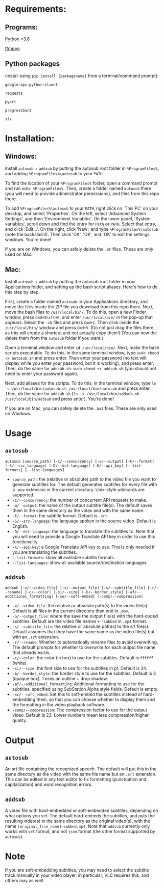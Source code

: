 # Requirements:
## Programs:
[Python &#x2265;3.6](https://python.org)

[ffmpeg](https://ffmpeg.org)

## Python packages
(install using `pip install [packagename]` from a terminal/command prompt):

`google-api-python-client`

`requests`

`pysrt`

`progressbar2`

`six`

# Installation:
## Windows:
Install `autosub` + `addsub` by putting the autosub root folder in `%ProgramFiles%`, and adding `%ProgramFiles%\autosub` to your `PATH`.

To find the location of your `%ProgramFiles%` folder, open a command prompt and run `echo %ProgramFiles%`. Then, create a folder named `autosub` there (you will need to provide administrator permissions), and files from this repo there.

To add `%ProgramFiles%\autosub` to your `PATH`, right click on 'This PC' on your desktop, and select 'Properties'. On the left, select 'Advanced System Settings', and then 'Environment Variables'. On the lower panel, 'System variables', scroll down and find the entry for `Path` or `PATH`. Select that entry, and click 'Edit...'. On the right, click 'New', and type `%ProgramFiles%\autosub` (note the backslash!). Then click 'OK', 'OK', and 'OK' to exit the settings windows. You're done!

If you are on Windows, you can safely delete the `.sh` files. These are only used on Mac.

## Mac:
Install `autosub` + `addsub` by putting the autosub root folder in your Applications folder, and setting up the bash script aliases. Here's how to do this step by step.

First, create a folder named `autosub` in your Applications directory, and move the files inside the ZIP file you download from this repo there. Next, move the bash files to `/usr/local/bin/`. To do this, open a new Finder window, press `Cmd+Shift+G`, and enter `/usr/local/bin/` in the pop-up that appears. Select the `.sh` files and press `Cmd+C`. Then click inside the `/usr/local/bin/` window and press `Cmd+V`. (Do not just drag the files there, as this will create a shortcut and not actually copy them!) (You can now the delete them from the `autosub` folder if you want.)

Open a terminal window and enter `cd /usr/local/bin/`. Next, make the bash scripts executable. To do this, in the same terminal window, type `sudo chmod +x autosub.sh` and press enter. Then enter your password (no text will display while you enter your password, but it is working), and press enter. Then, do the same for `addsub.sh`: `sudo chmod +x addsub.sh` (you should not need to enter your password again).

Next, add aliases for the scripts. To do this, in the terminal window, type `ln -s /usr/local/bin/autosub.sh /usr/local/bin/autosub` and press enter. Then, do the same for `addsub.sh` (`ln -s /usr/local/bin/addsub.sh /usr/local/bin/addsub` and press enter). You're done!

If you are on Mac, you can safely delete the `.bat` files. These are only used on Windows.

# Usage
## `autosub`
`autosub [source_path] [-C/--concurrency] [-o/--output] [-F/--format] [-S/--src_language] [-D/--dst-language] [-K/--api_key] [--list-formats] [--list-languages]`

- `source_path`: the (relative or absolute) path to the video file you want to generate subtitles for. The default generates subtitles for every file with a `.mov` extension in the current directory. Unix-style wildcards are supported.
- `-C/--concurrency`: the number of concurrent API requests to make.
- `-o/--output`: the name of the output subtitle file(s). The default saves them in the same directory as the video and with the same name.
- `-F/--format`: the subtitle format. Default is `.srt`.
- `-S/--src-language`: the language spoken in the source video. Default is English.
- `-D/--dst-language`: the language to translate the subtitles to. Note that you will need to provide a Google Translate API key in order to use this functionality.
- `-K/--api-key`: a Google Translate API key to use. This is only needed if you are translating the subtitles.
- `--list-formats`: show all available subtitle formats.
- `--list-languages`: show all available source/destination languages.

## `addsub`
`addsub [-v/--video_file] [-o/--output_file] [-s/--subtitle_file] [-r/--rename] [-c/--color] [-si/--size] [-b/--border_style] [-af/--additional_formatting] [-se/--soft-embed] [-comp/--compression]`

- `-v/--video_file`: the relative or absolute path(s) to the video file(s). Default is all files in the current directory than end in `.mov`.
- `-o/--output_file`: where the save the output file(s) with the hard-coded subtitles. Default are the video file names + `-subbed` in `.mp4` format.
- `-s/--subtitle_file`: the relative or absolute path(s) to the srt file(s). Default assumes that they have the same name as the video file(s) but with an `.srt` extension.
- `-r/--rename`: Whether to automatically rename files to avoid overwriting. The default prompts for whether to overwrite for each output file name that already exists.
- `-c/--color`: the color (in hex) to use for the subtitles. Default is `ffffff` (white).
- `-si/--size`: the font size to use for the subtitles in pt. Default is 24.
- `-b/--border_style`: the border style to use for the subtitles. Default is 3 (opaque box). 1 uses an outline + drop shadow.
- `-af/--additional_formatting`: Additional formatting to use for the subtitles, specified using SubStation Alpha style fields. Default is empty.
- `-sc/--soft_embed`: Set this to soft-embed the subtitles instead of hard-embedding them, so that you can choose whether to display them and the formatting in the video playback software.
- `-comp/--compression`: The compression factor to use for the output video. Default is 22. Lower numbers mean less compression/higher quality.

# Output
## `autosub`
An srt file containing the recognized speech. The default will put this in the same directory as the video with the same file name but an `.srt` extension. This can be edited in any text editor to fix formatting (punctuation and capitalization) and word recognition errors.

## `addsub`
A video file with hard-embedded or soft-embedded subtitles, depending on what options you set. The default hard-embeds the subtitles, and puts the resulting video(s) in the same directory as the original video(s), with the name `[original_file_name]-subbed.mp4`. Note that `addsub` currently only works with `srt` format, and not `json` format (the other format supported by `autosub`).

# Note
If you are soft-embedding subtitles, you may need to select the subtitle track manually in your video player; in particular, VLC requires this, and others may as well.
